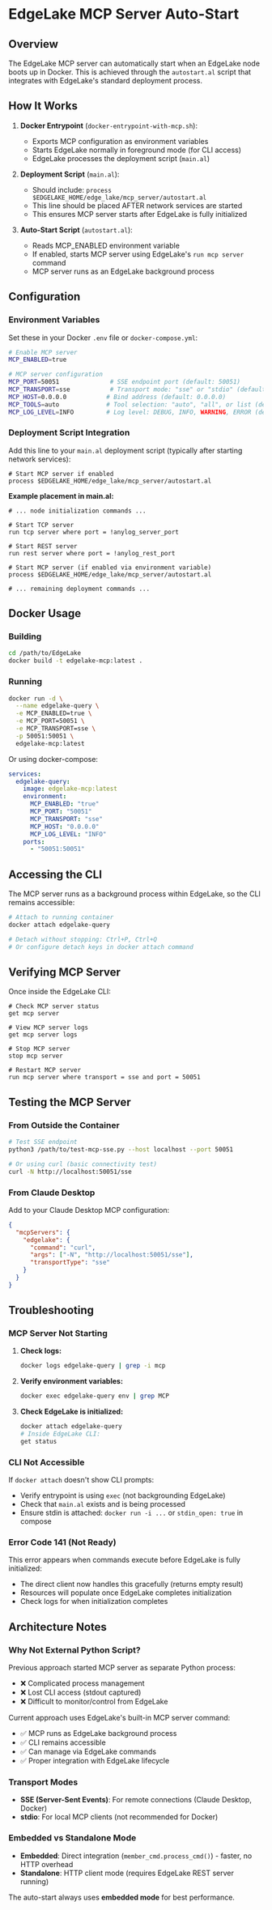 # EdgeLake MCP Server Auto-Start

## Overview

The EdgeLake MCP server can automatically start when an EdgeLake node boots up in Docker. This is achieved through the `autostart.al` script that integrates with EdgeLake's standard deployment process.

## How It Works

1. **Docker Entrypoint** (`docker-entrypoint-with-mcp.sh`):
   - Exports MCP configuration as environment variables
   - Starts EdgeLake normally in foreground mode (for CLI access)
   - EdgeLake processes the deployment script (`main.al`)

2. **Deployment Script** (`main.al`):
   - Should include: `process $EDGELAKE_HOME/edge_lake/mcp_server/autostart.al`
   - This line should be placed AFTER network services are started
   - This ensures MCP server starts after EdgeLake is fully initialized

3. **Auto-Start Script** (`autostart.al`):
   - Reads MCP_ENABLED environment variable
   - If enabled, starts MCP server using EdgeLake's `run mcp server` command
   - MCP server runs as an EdgeLake background process

## Configuration

### Environment Variables

Set these in your Docker `.env` file or `docker-compose.yml`:

```bash
# Enable MCP server
MCP_ENABLED=true

# MCP server configuration
MCP_PORT=50051              # SSE endpoint port (default: 50051)
MCP_TRANSPORT=sse           # Transport mode: "sse" or "stdio" (default: sse)
MCP_HOST=0.0.0.0           # Bind address (default: 0.0.0.0)
MCP_TOOLS=auto             # Tool selection: "auto", "all", or list (default: auto)
MCP_LOG_LEVEL=INFO         # Log level: DEBUG, INFO, WARNING, ERROR (default: INFO)
```

### Deployment Script Integration

Add this line to your `main.al` deployment script (typically after starting network services):

```
# Start MCP server if enabled
process $EDGELAKE_HOME/edge_lake/mcp_server/autostart.al
```

**Example placement in main.al:**

```
# ... node initialization commands ...

# Start TCP server
run tcp server where port = !anylog_server_port

# Start REST server
run rest server where port = !anylog_rest_port

# Start MCP server (if enabled via environment variable)
process $EDGELAKE_HOME/edge_lake/mcp_server/autostart.al

# ... remaining deployment commands ...
```

## Docker Usage

### Building

```bash
cd /path/to/EdgeLake
docker build -t edgelake-mcp:latest .
```

### Running

```bash
docker run -d \
  --name edgelake-query \
  -e MCP_ENABLED=true \
  -e MCP_PORT=50051 \
  -e MCP_TRANSPORT=sse \
  -p 50051:50051 \
  edgelake-mcp:latest
```

Or using docker-compose:

```yaml
services:
  edgelake-query:
    image: edgelake-mcp:latest
    environment:
      MCP_ENABLED: "true"
      MCP_PORT: "50051"
      MCP_TRANSPORT: "sse"
      MCP_HOST: "0.0.0.0"
      MCP_LOG_LEVEL: "INFO"
    ports:
      - "50051:50051"
```

## Accessing the CLI

The MCP server runs as a background process within EdgeLake, so the CLI remains accessible:

```bash
# Attach to running container
docker attach edgelake-query

# Detach without stopping: Ctrl+P, Ctrl+Q
# Or configure detach keys in docker attach command
```

## Verifying MCP Server

Once inside the EdgeLake CLI:

```
# Check MCP server status
get mcp server

# View MCP server logs
get mcp server logs

# Stop MCP server
stop mcp server

# Restart MCP server
run mcp server where transport = sse and port = 50051
```

## Testing the MCP Server

### From Outside the Container

```bash
# Test SSE endpoint
python3 /path/to/test-mcp-sse.py --host localhost --port 50051

# Or using curl (basic connectivity test)
curl -N http://localhost:50051/sse
```

### From Claude Desktop

Add to your Claude Desktop MCP configuration:

```json
{
  "mcpServers": {
    "edgelake": {
      "command": "curl",
      "args": ["-N", "http://localhost:50051/sse"],
      "transportType": "sse"
    }
  }
}
```

## Troubleshooting

### MCP Server Not Starting

1. **Check logs:**
   ```bash
   docker logs edgelake-query | grep -i mcp
   ```

2. **Verify environment variables:**
   ```bash
   docker exec edgelake-query env | grep MCP
   ```

3. **Check EdgeLake is initialized:**
   ```bash
   docker attach edgelake-query
   # Inside EdgeLake CLI:
   get status
   ```

### CLI Not Accessible

If `docker attach` doesn't show CLI prompts:
- Verify entrypoint is using `exec` (not backgrounding EdgeLake)
- Check that `main.al` exists and is being processed
- Ensure stdin is attached: `docker run -i ...` or `stdin_open: true` in compose

### Error Code 141 (Not Ready)

This error appears when commands execute before EdgeLake is fully initialized:
- The direct client now handles this gracefully (returns empty result)
- Resources will populate once EdgeLake completes initialization
- Check logs for when initialization completes

## Architecture Notes

### Why Not External Python Script?

Previous approach started MCP server as separate Python process:
- ❌ Complicated process management
- ❌ Lost CLI access (stdout captured)
- ❌ Difficult to monitor/control from EdgeLake

Current approach uses EdgeLake's built-in MCP server command:
- ✅ MCP runs as EdgeLake background process
- ✅ CLI remains accessible
- ✅ Can manage via EdgeLake commands
- ✅ Proper integration with EdgeLake lifecycle

### Transport Modes

- **SSE (Server-Sent Events)**: For remote connections (Claude Desktop, Docker)
- **stdio**: For local MCP clients (not recommended for Docker)

### Embedded vs Standalone Mode

- **Embedded**: Direct integration (`member_cmd.process_cmd()`) - faster, no HTTP overhead
- **Standalone**: HTTP client mode (requires EdgeLake REST server running)

The auto-start always uses **embedded mode** for best performance.
